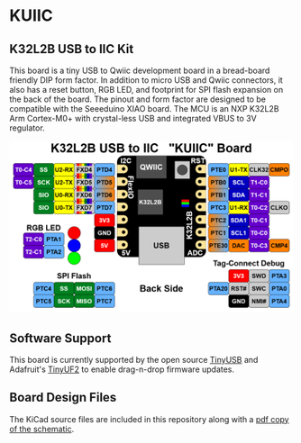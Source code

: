 # KUIIC

## K32L2B USB to IIC Kit

This board is a tiny USB to Qwiic development board in a bread-board friendly DIP form factor.  In addition to micro USB and Qwiic connectors, it also has a reset button, RGB LED, and footprint for SPI flash expansion on the back of the board.  The pinout and form factor are designed to be compatible with the Seeeduino XIAO board.  The MCU is an NXP K32L2B Arm Cortex-M0+ with crystal-less USB and integrated VBUS to 3V regulator.  

![Kuiic Pinout](img/kuiic-pinout.png)

## Software Support

This board is currently supported by the open source [TinyUSB](https://docs.tinyusb.org/en/latest/) and Adafruit's [TinyUF2](https://github.com/adafruit/tinyuf2) to enable drag-n-drop firmware updates.

## Board Design Files
The KiCad source files are included in this repository along with a [pdf copy of the schematic](out/kuiic.pdf).